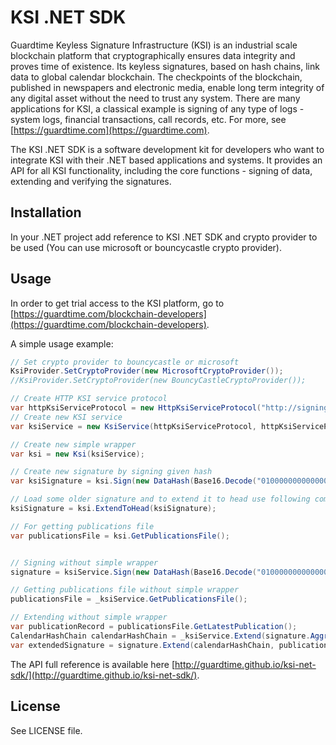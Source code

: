 # KSI .NET SDK #
Guardtime Keyless Signature Infrastructure (KSI) is an industrial scale blockchain platform that cryptographically 
ensures data integrity and proves time of existence. Its keyless signatures, based on hash chains, link data to global 
calendar blockchain. The checkpoints of the blockchain, published in newspapers and electronic media, enable long term 
integrity of any digital asset without the need to trust any system. There are many applications for KSI, a classical 
example is signing of any type of logs - system logs, financial transactions, call records, etc. For more, 
see [https://guardtime.com](https://guardtime.com).

The KSI .NET SDK is a software development kit for developers who want to integrate KSI with their .NET based applications 
and systems. It provides an API for all KSI functionality, including the core functions - signing of data, extending 
and verifying the signatures.

## Installation ##

In your .NET project add reference to KSI .NET SDK and crypto provider to be used (You can use microsoft or bouncycastle crypto provider).

## Usage ##

In order to get trial access to the KSI platform, go to [https://guardtime.com/blockchain-developers](https://guardtime.com/blockchain-developers).

A simple usage example:

```java
// Set crypto provider to bouncycastle or microsoft 
KsiProvider.SetCryptoProvider(new MicrosoftCryptoProvider()); 
//KsiProvider.SetCryptoProvider(new BouncyCastleCryptoProvider()); 

// Create HTTP KSI service protocol
var httpKsiServiceProtocol = new HttpKsiServiceProtocol("http://signingservice_url", "http://extendingservice_url", "http://publicationsfile_url");
// Create new KSI service
var ksiService = new KsiService(httpKsiServiceProtocol, httpKsiServiceProtocol, httpKsiServiceProtocol, new ServiceCredentials("anon", "anon"), new PublicationsFileFactory(new PkiTrustStoreProvider()), new KsiSignatureFactory());

// Create new simple wrapper
var ksi = new Ksi(ksiService);

// Create new signature by signing given hash
var ksiSignature = ksi.Sign(new DataHash(Base16.Decode("010000000000000000000000000000000000000000000000000000000000000000")));

// Load some older signature and to extend it to head use following command
ksiSignature = ksi.ExtendToHead(ksiSignature);

// For getting publications file
var publicationsFile = ksi.GetPublicationsFile();


// Signing without simple wrapper
signature = ksiService.Sign(new DataHash(Base16.Decode("010000000000000000000000000000000000000000000000000000000000000000")));

// Getting publications file without simple wrapper
publicationsFile = _ksiService.GetPublicationsFile();

// Extending without simple wrapper
var publicationRecord = publicationsFile.GetLatestPublication();
CalendarHashChain calendarHashChain = _ksiService.Extend(signature.AggregationTime, publicationRecord.PublicationData.PublicationTime);
var extendedSignature = signature.Extend(calendarHashChain, publicationRecord);
```
The API full reference is available here [http://guardtime.github.io/ksi-net-sdk/](http://guardtime.github.io/ksi-net-sdk/).

## License ##

See LICENSE file.